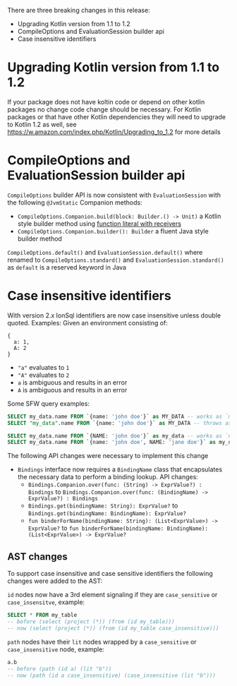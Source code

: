 There are three breaking changes in this release:
* Upgrading Kotlin version from 1.1 to 1.2
* CompileOptions and EvaluationSession builder api
* Case insensitive identifiers

# Upgrading Kotlin version from 1.1 to 1.2
If your package does not have koltin code or depend on other kotlin packages no change code change should be necessary.
For Kotlin packages or that have other Kotlin dependencies they will need to upgrade to Kotlin 1.2 as well, see
https://w.amazon.com/index.php/Kotlin/Upgrading_to_1.2 for more details

# CompileOptions and EvaluationSession builder api
`CompileOptions` builder API is now consistent with `EvaluationSession` with the following `@JvmStatic` Companion methods:

* `CompileOptions.Companion.build(block: Builder.() -> Unit)` a Kotlin style builder
method using [function literal with receivers](https://kotlinlang.org/docs/reference/lambdas.html#function-literals-with-receiver)
* `CompileOptions.Companion.builder(): Builder` a fluent Java style builder method   

`CompileOptions.default()` and `EvaluationSession.default()` where renamed to `CompileOptions.standard()` and
`EvaluationSession.standard()` as `default` is a reserved keyword in Java

# Case insensitive identifiers
With version 2.x IonSql identifiers are now case insensitive unless double quoted. Examples:
Given an environment consisting of:
```ion
{
  a: 1,
  A: 2
}
```
* `"a"` evaluates to `1`
* `"A"` evaluates to `2`
* `a` is ambiguous and results in an error
* `A` is ambiguous and results in an error

Some SFW query examples:
```sql
SELECT my_data.name FROM `{name: 'john doe'}` as MY_DATA -- works as `my_data` identifier is case insensitive
SELECT "my_data".name FROM `{name: 'john doe'}` as MY_DATA -- throws as `"my_data"` identifier is case sensitive

SELECT my_data.name FROM `{NAME: 'john doe'}` as my_data -- works as `name` path is case insensitive
SELECT my_data.name FROM `{name: 'john doe', NAME: 'jane doe'}` as my_data -- throws as `name` path is case sensitive and ambiguous
```

The following API changes were necessary to implement this change
* `Bindings` interface now requires a `BindingName` class that encapsulates the necessary data to perform a binding lookup. API changes:
  * `Bindings.Companion.over(func: (String) -> ExprValue?) : Bindings` to `Bindings.Companion.over(func: (BindingName) -> ExprValue?) : Bindings`
  * `Bindings.get(bindingName: String): ExprValue?` to `Bindings.get(bindingName: BindingName): ExprValue?`
  * `fun binderForName(bindingName: String): (List<ExprValue>) -> ExprValue?` to `fun binderForName(bindingName: BindingName): (List<ExprValue>) -> ExprValue?`

## AST changes
To support case insensitive and case sensitive identifiers the following changes were added to the AST:

`id` nodes now have a 3rd element signaling if they are `case_sensitive` or `case_insensitve`, example: 
```sql
SELECT * FROM my_table 
-- before (select (project (*)) (from (id my_table)))
-- now (select (project (*)) (from (id my_table case_insensitive)))
```

`path` nodes have their `lit` nodes wrapped by a `case_sensitive` or `case_insensitive` node, example:
```sql
a.b
-- before (path (id a) (lit "b"))
-- now (path (id a case_insensitive) (case_insensitive (lit "b")))
```
